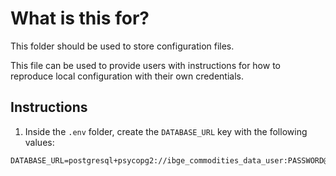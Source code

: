# What is this for?

This folder should be used to store configuration files.

This file can be used to provide users with instructions for how to reproduce local configuration with their own credentials.

## Instructions

1. Inside the `.env` folder, create the `DATABASE_URL` key with the following values:

```
DATABASE_URL=postgresql+psycopg2://ibge_commodities_data_user:PASSWORD@your_host/your_db
```
